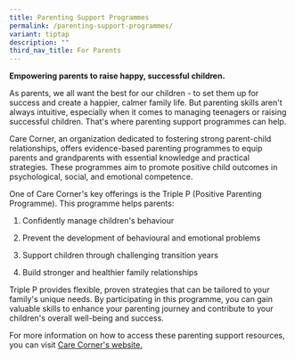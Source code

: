```yaml
---
title: Parenting Support Programmes
permalink: /parenting-support-programmes/
variant: tiptap
description: ""
third_nav_title: For Parents
---
```

<p><strong>Empowering parents to raise happy, successful children.</strong>
</p>
<p>As parents, we all want the best for our children - to set them up for
success and create a happier, calmer family life. But parenting skills
aren't always intuitive, especially when it comes to managing teenagers
or raising successful children. That's where parenting support programmes
can help.</p>
<p>Care Corner, an organization dedicated to fostering strong parent-child
relationships, offers evidence-based parenting programmes to equip parents
and grandparents with essential knowledge and practical strategies. These
programmes aim to promote positive child outcomes in psychological, social,
and emotional competence.</p>
<p>One of Care Corner's key offerings is the Triple P (Positive Parenting
Programme). This programme helps parents:</p>
<ol data-tight="true" class="tight">
<li>
<p>Confidently manage children's behaviour</p>
</li>
<li>
<p>Prevent the development of behavioural and emotional problems</p>
</li>
<li>
<p>Support children through challenging transition years</p>
</li>
<li>
<p>Build stronger and healthier family relationships</p>
</li>
</ol>
<p>Triple P provides flexible, proven strategies that can be tailored to
your family's unique needs. By participating in this programme, you can
gain valuable skills to enhance your parenting journey and contribute to
your children's overall well-being and success.</p>
<p>For more information on how to access these parenting support resources,
you can visit <a href="https://www.carecorner.org.sg/services/parenting-support/" rel="noopener noreferrer nofollow" target="_blank">Care Corner's website.</a>
</p>